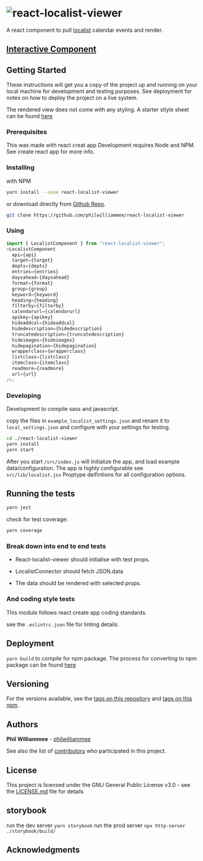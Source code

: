 # ![react-localist-viewer](https://user-images.githubusercontent.com/4685094/114267665-0ff41f80-99cb-11eb-8d96-6df7abaceb59.png)

A react component to pull [localist](https://developer.localist.com/doc/api#event-list) calendar events and render.

## [Interactive Component](https://philwilliammee.github.io/react-localist-viewer/?path=/story/react-localist-viewer-introduction--page)

## Getting Started

These instructions will get you a copy of the project up and running on your local machine for development and testing purposes. See deployment for notes on how to deploy the project on a live system.

The rendered view does not come with any styling. A starter stlyle sheet can be found [here](https://philwilliammee.github.io/localist-viewer/docs/style.css)

### Prerequisites

This was made with react creat app Development requires Node and NPM. See create react app for more info.

### Installing

with NPM

```bash
yarn install --save react-localist-viewer
```

or download directly from [Github Repo](https://github.com/philwilliammee/react-localist-viewer).

```bash
git clone https://github.com/philwilliammee/react-localist-viewer
```

### Using

```js
import { LocalistComponent } from "react-localist-viewer";
<LocalistComponent
  api={api}
  target={target}
  depts={depts}
  entries={entries}
  daysahead={daysahead}
  format={format}
  group={group}
  keyword={keyword}
  heading={heading}
  filterby={filterby}
  calendarurl={calendarurl}
  apikey={apikey}
  hideaddcal={hideaddcal}
  hidedescription={hidedescription}
  truncatedescription={truncatedescription}
  hideimages={hideimages}
  hidepagination={hidepagination}
  wrapperclass={wrapperclass}
  listclass={listclass}
  itemclass={itemclass}
  readmore={readmore}
  url={url}
/>;
```

### Developing

Development to compile sass and javascript.

copy the files in `example_localist_settings.json` and renam it to `local_settings.json` and configure with your settings for testing.

```bash
cd ./react-localist-viewer
yarn install
yarn start
```

After you start
`/src/index.js` will Initialize the app, and load example data/configuration. The app is highly configurable see `src/lib/localist.jsx` Proptype deifintions for all configuration options.

## Running the tests

```bash
yarn jest
```

check for test coverage:

```bash
yarn coverage
```

### Break down into end to end tests

- React-localist-viewer should initialise with test props.

- LocalistConnector should fetch JSON.data

- The data should be rendered with selected props.

### And coding style tests

This module follows react create app coding standards.

see the `.eslintrc.json` file for linting details.

## Deployment

`yarn build` to compile for npm package. The process for converting to npm package can be found [here](https://www.npmjs.com/package/create-component-lib)

## Versioning

For the versions available, see the [tags on this repository](https://github.com/philwilliammee/react-localist-viewer/tags) and [tags on this npm](https://www.npmjs.com/package/react-localist-viewer).

## Authors

**Phil Williammee** - [philwilliammee](https://github.com/philwilliammee)

See also the list of [contributors](https://github.com/philwilliammee/react-localist-viewer/graphs/contributors) who participated in this project.

## License

This project is licensed under the GNU General Public License v3.0 - see the [LICENSE.md](https://github.com/philwilliammee/react-localist-viewer/blob/master/LICENSE) file for details

## storybook

run the dev server `yarn storybook`
run the prod server `npx http-server ./storybook/build/`

## Acknowledgments
